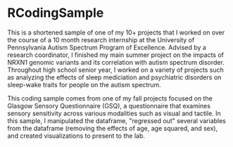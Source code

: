 # RCodingSample

This is a shortened sample of one of my 10+ projects that I worked on over the course of a 10 month research internship at the University of Pennsylvania Autism Spectrum Program of Excellence. Advised by a research coordinator, I finished my main summer project on the impacts of NRXN1 genomic variants and its correlation with autism spectrum disorder. Throughout high school senior year, I worked on a variety of projects such as analyzing the effects of sleep mediciation and psychiatric disorders on sleep-wake traits for people on the autism spectrum.   

This coding sample comes from one of my fall projects focused on the Glasgow Sensory Questionnaire (GSQ), a questionnaire that examines sensory sensitivity across various modalities such as visual and tactile. In this sample, I manipulated the dataframe, "regressed out" several variables from the dataframe (removing the effects of age, age squared, and sex), and created visualizations to present to the lab. 
